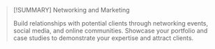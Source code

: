 > [!SUMMARY] Networking and Marketing
> 
> 
> Build relationships with potential clients through networking events, social media, and online communities. Showcase your portfolio and case studies to demonstrate your expertise and attract clients.

